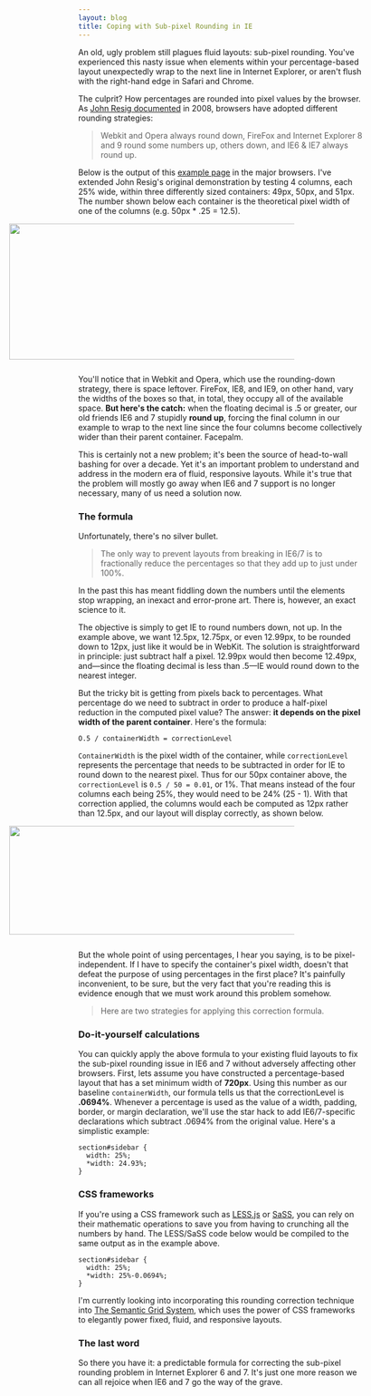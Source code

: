 ```yaml
---
layout: blog
title: Coping with Sub-pixel Rounding in IE
---
```


An old, ugly problem still plagues fluid layouts: sub-pixel rounding. You've experienced this nasty issue when elements within your percentage-based layout unexpectedly wrap to the next line in Internet Explorer, or aren't flush with the right-hand edge in Safari and Chrome.

The culprit? How percentages are rounded into pixel values by the browser. As [John Resig documented](http://ejohn.org/blog/sub-pixel-problems-in-css/) in 2008, browsers have adopted different rounding strategies:

> Webkit and Opera always round down, FireFox and Internet Explorer 8 and 9 round some numbers up, others down, and IE6 & IE7 always round up.

Below is the output of this [example page](http://tylertate.github.com/subpixel-rounding/examples/four/four.html) in the major browsers. I've extended John Resig's original demonstration by testing 4 columns, each 25% wide, within three differently sized containers: 49px, 50px, and 51px. The number shown below each container is the theoretical pixel width of one of the columns (e.g. 50px * .25 = 12.5).

<img src="http://tylertate.com/resources/images/2012-01-05/browser-subpixel-rounding.png" width="620" height="240" style="margin-left: -122px;  margin-bottom: 0.9em;" />

You'll notice that in Webkit and Opera, which use the rounding-down strategy, there is space leftover. FireFox, IE8, and IE9, on other hand, vary the widths of the boxes so that, in total, they occupy all of the available space. **But here's the catch:** when the floating decimal is .5 or greater, our old friends IE6 and 7 stupidly **round up**, forcing the final column in our example to wrap to the next line since the four columns become collectively wider than their parent container. Facepalm.

This is certainly not a new problem; it's been the source of head-to-wall bashing for over a decade. Yet it's an important problem to understand and address in the modern era of fluid, responsive layouts. While it's true that the problem will mostly go away when IE6 and 7 support is no longer necessary, many of us need a solution now.

### The formula
Unfortunately, there's no silver bullet.

> The only way to prevent layouts from breaking in IE6/7 is to fractionally reduce the percentages so that they add up to just under 100%.

In the past this has meant fiddling down the numbers until the elements stop wrapping, an inexact and error-prone art. There is, however, an exact science to it.

The objective is simply to get IE to round numbers down, not up. In the example above, we want 12.5px, 12.75px, or even 12.99px, to be rounded down to 12px, just like it would be in WebKit. The solution is straightforward in principle: just subtract half a pixel. 12.99px would then become 12.49px, and—since the floating decimal is less than .5—IE would round down to the nearest integer.

But the tricky bit is getting from pixels back to percentages. What percentage do we need to subtract in order to produce a half-pixel reduction in the computed pixel value? The answer: **it depends on the pixel width of the parent container**. Here's the formula:

	O.5 / containerWidth = correctionLevel

`ContainerWidth` is the pixel width of the container, while `correctionLevel` represents the percentage that needs to be subtracted in order for IE to round down to the nearest pixel. Thus for our 50px container above, the `correctionLevel` is `0.5 / 50 = 0.01`, or 1%. That means instead of the four columns each being 25%, they would need to be 24% (25 - 1). With that correction applied, the columns would each be computed as 12px rather than 12.5px, and our layout will display correctly, as shown below.

<img src="http://tylertate.com/resources/images/2012-01-05/browser-subpixel-rounding-corrected.png" width="620" height="192" style="margin-left: -122px; margin-bottom: 0.9em;" />

But the whole point of using percentages, I hear you saying, is to be pixel-independent. If I have to specify the container's pixel width, doesn't that defeat the purpose of using percentages in the first place? It's painfully inconvenient, to be sure, but the very fact that you're reading this is evidence enough that we must work around this problem somehow.

> Here are two strategies for applying this correction formula.

### Do-it-yourself calculations
You can quickly apply the above formula to your existing fluid layouts to fix the sub-pixel rounding issue in IE6 and 7 without adversely affecting other browsers. First, lets assume you have constructed a percentage-based layout that has a set minimum width of **720px**. Using this number as our baseline `containerWidth`, our formula tells us that the correctionLevel is **.0694%**. Whenever a percentage is used as the value of a width, padding, border, or margin declaration, we'll use the star hack to add IE6/7-specific declarations which subtract .0694% from the original value. Here's a simplistic example:

	section#sidebar {
	  width: 25%;
	  *width: 24.93%;
	}

### CSS frameworks
If you're using a CSS framework such as [LESS.js](http://lesscss.org/) or [SaSS](http://sass-lang.com), you can rely on their mathematic operations to save you from having to crunching all the numbers by hand. The LESS/SaSS code below would be compiled to the same output as in the example above.

	section#sidebar {
	  width: 25%;
	  *width: 25%-0.0694%;
	}

I'm currently looking into incorporating this rounding correction technique into [The Semantic Grid System](http://Semantic.gs), which uses the power of CSS frameworks to elegantly power fixed, fluid, and responsive layouts.

### The last word
So there you have it: a predictable formula for correcting the sub-pixel rounding problem in Internet Explorer 6 and 7. It's just one more reason we can all rejoice when IE6 and 7 go the way of the grave.